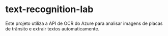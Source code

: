 # text-recognition-lab
Este projeto utiliza a API de OCR do Azure para analisar imagens de placas de trânsito e extrair textos automaticamente. 
